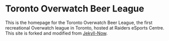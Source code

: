 # Toronto Overwatch Beer League

This is the homepage for the Toronto Overwatch Beer League, the first recreational Overwatch league in Toronto, hosted at Raiders eSports Centre. This site is forked and modified from [Jekyll-Now](https://github.com/barryclark/jekyll-now).

